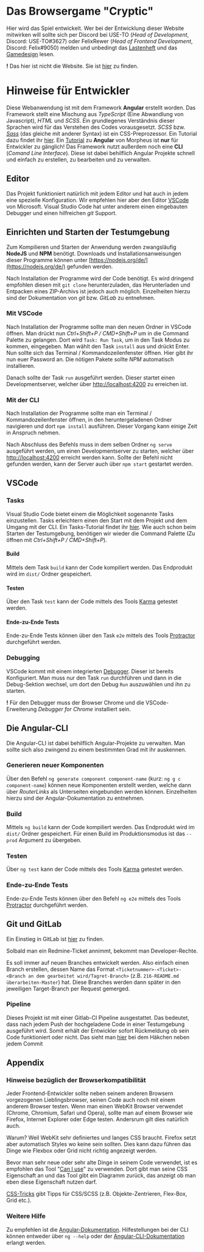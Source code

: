 # Das Browsergame "Cryptic"

Hier wird das Spiel entwickelt. Wer bei der Entwicklung dieser Website mitwirken will sollte sich per Discord bei USE-TO (*Head of Development*, Discord: USE-TO#3627)
oder FelixRewer (*Head of Frontend Development*, Discord: Felix#9050) melden und
unbedingt das [Lastenheft](https://git.the-morpheus.de/architektur/architektur/tree/master/Lastenheft) und
das [Gamedesign](https://git.the-morpheus.de/architektur/architektur/tree/master/Gamedesign) lesen.

**!** Das hier ist nicht die Website. Sie ist [hier](https://git.the-morpheus.de/development/website) zu finden.

# Hinweise für Entwickler

Diese Webanwendung ist mit dem Framework **Angular** erstellt worden. Das Framework stellt eine Mischung
aus *TypeScript* (Eine Abwandlung von Javascript), *HTML* und *SCSS*. Ein grundlegenes Verständnis
dieser Sprachen wird für das Verstehen des Codes vorausgesetzt.
*SCSS* bzw. [*Sass*](http://sass-lang.com/guide) (das gleiche mit anderer Syntax) ist ein CSS-Preprozessor.
Ein Tutorial dazu findet ihr [hier](https://www.toptal.com/sass/theming-scss-tutorial).
Ein [Tutorial](https://bit.ly/2tJuWdu) zu **Angular** von Morpheus ist **nur** für Entwickler zu gänglich!
Das Framework nutzt außerdem noch eine **CLI** (*Comand Line Interface*).
Diese ist dabei behilflich Angular Projekte schnell und einfach zu erstellen, zu bearbeiten und zu verwalten.

## Editor

Das Projekt funktioniert natürlich mit jedem Editor und hat auch in jedem eine spezielle Konfiguration.
Wir empfehlen hier aber den Editor [VSCode](https://code.visualstudio.com) von Microsoft. Visual Studio Code
hat unter anderem einen eingebauten Debugger und einen hilfreichen *git* Support.

## Einrichten und Starten der Testumgebung

Zum Kompilieren und Starten der Anwendung werden zwangsläufig **NodeJS** und **NPM** benötigt.
Downloads und Installationsanweisungen dieser Programme können unter [https://nodejs.org/de/](https://nodejs.org/de/) 
gefunden werden.

Nach Installation der Programme wird der Code benötigt. Es wird dringend empfohlen diesen mit
`git clone` herunterzuladen, das Herunterladen und Entpacken eines ZIP-Archivs ist jedoch auch möglich.
Einzelheiten hierzu sind der Dokumentation von *git* bzw. *GitLab* zu entnehmen.

### Mit VSCode

Nach Installation der Programme sollte man den neuen Ordner in VSCode öffnen.
Man drückt nun *Ctrl+Shift+P / CMD+Shift+P* um in die Command Palette zu gelangen.
Dort wird `Task: Run Task`, um in den Task Modus zu kommen, eingegeben.
Man wählt den Task `install` aus und drückt Enter. Nun sollte sich das Terminal / Kommandozeilenfenster
öffnen. Hier gibt ihr nun euer Password an. Die nötigen Pakete sollte *NPM* automatisch
installieren.

Danach sollte der Task `run` ausgeführt werden. Dieser startet einen Developmentserver,
welcher über [http://localhost:4200](http://localhost:4200) zu erreichen ist.

### Mit der CLI

Nach Installation der Programme sollte man ein Terminal / Kommandozeilenfenster öffnen, in den
heruntergeladenen Ordner navigieren und dort `npm install` ausführen. Dieser Vorgang kann
einige Zeit in Anspruch nehmen.

Nach Abschluss des Befehls muss in dem selben Ordner `ng serve` ausgeführt werden, um einen
Developmentserver zu starten, welcher über [http://localhost:4200](http://localhost:4200) erreicht werden kann.
Sollte der Befehl nicht gefunden werden, kann der Server auch über `npm start` gestartet werden.

## VSCode

### Tasks

Visual Studio Code bietet
einem die Möglichkeit sogenannte Tasks einzustellen. Tasks erleichtern einen den Start
mit dem Projekt und dem Umgang mit der CLI. Ein Tasks-Tutorial findet ihr [hier](https://code.visualstudio.com/Docs/editor/tasks).
Wie auch schon beim Starten der Testumgebung, benötigen wir wieder die Command Palette (Zu öffnen mit *Ctrl+Shift+P / CMD+Shift+P*).

#### Build

Mittels dem Task `build` kann der Code kompiliert werden. Das Endprodukt wird im `dist/` Ordner gespeichert.

#### Testen

Über den Task `test` kann der Code mittels des Tools [Karma](https://karma-runner.github.io) getestet werden.

#### Ende-zu-Ende Tests

Ende-zu-Ende Tests können über den Task `e2e` mittels des Tools [Protractor](http://www.protractortest.org/) durchgeführt werden.

### Debugging

VSCode kommt mit einem integrierten [Debugger](https://code.visualstudio.com/Docs/editor/debugging).
Dieser ist bereits Konfiguriert. Man muss nur den Task `run` durchführen und dann
in die Debug-Sektion wechsel, um dort den Debug `Run` auszuwählen und ihn zu starten.

**!** Für den Debugger muss der Browser Chrome und die VSCode-Erweiterung *Debugger for Chrome*
installiert sein.

## Die Angular-CLI

Die Angular-CLI ist dabei behilflich Angular-Projekte zu verwalten. Man sollte sich also
zwingend zu einem bestimmten Grad mit ihr auskennen.

### Generieren neuer Komponenten

Über den Befehl `ng generate component component-name` (kurz: `ng g c component-name`) können neue Komponenten erstellt werden,
welche dann über *RouterLinks* als Unterseiten eingebunden werden können. Einzelheiten hierzu sind der 
Angular-Dokumentation zu entnehmen.

### Build

Mittels `ng build` kann der Code kompiliert werden. Das Endprodukt wird im `dist/` Ordner gespeichert.
Für einen Build im Produktionsmodus ist das `--prod` Argument zu übergeben.

### Testen

Über `ng test` kann der Code mittels des Tools [Karma](https://karma-runner.github.io) getestet werden.

### Ende-zu-Ende Tests

Ende-zu-Ende Tests können über den Befehl `ng e2e` mittels des Tools [Protractor](http://www.protractortest.org/) durchgeführt werden.

## Git und GitLab

Ein Einstieg in GitLab ist [hier](https://docs.google.com/document/d/1RHV6_kIPBn8KJtgoa5gXSHeQnF6EHVKDrMESMgIEvLg/) zu finden.

Solbald man ein Redmine-Ticket annimmt, bekommt man Developer-Rechte.

Es soll immer auf neuen Branches entwickelt werden. Also einfach einen Branch erstellen, dessen Name das Format
`<Ticketnummer>-<Ticket>-<Branch an dem gearbeitet wird/Tagret-Branch>`
(z.B. `216-README.md überarbeiten-Master`) hat. Diese Branches werden dann später in den jeweiligen
Target-Branch per Request gemerged.

### Pipeline

Dieses Projekt ist mit einer Gitlab-CI Pipeline ausgestattet. Das bedeutet, dass nach jedem Push
der hochgeladene Code in einer Testumgebung ausgeführt wird. Somit erhält der Entwickler sofort Rückmeldung
ob sein Code funktioniert oder nicht. Das sieht man [hier](https://git.the-morpheus.de/development/website/commits/master) bei dem Häkchen neben jedem Commit

## Appendix

### Hinweise bezüglich der Browserkompatibilität

Jeder Frontend-Entwickler sollte neben seinem anderen Browsern vorgezogenen Lieblingsbrowser, seinen Code auch noch mit einem anderem Browser testen.
Wenn man einen WebKit Browser verwendet (Chrome, Chromium, Safari und Opera), sollte man auf einem Browser wie Firefox, Internet Explorer oder Edge
testen. Andersrum gilt dies natürlich auch. 

Warum? Weil WebKit sehr definiertes und langes CSS braucht. Firefox setzt aber automatisch Styles wo keine
sein sollten. Dies kann dazu führen das Dinge wie Flexbox oder Grid nicht richtig angezeigt werden.

Bevor man sehr neue oder sehr alte Dinge in seinem Code verwendet, ist es empfohlen das Tool "[Can I use](https://caniuse.com/)" zu verwenden.
Dort gibt man seine CSS Eigenschaft an und das Tool gibt ein Diagramm zurück, das anzeigt ob man eben diese Eigenschaft nutzen darf.

[CSS-Tricks](https://css-tricks.com) gibt Tipps für CSS/SCSS (z.B. Objekte-Zentrieren, Flex-Box, Grid etc.).

### Weitere Hilfe

Zu empfehlen ist die [Angular-Dokumentation](https://angular.io/docs). Hilfestellungen bei der CLI können entweder über `ng --help` oder der [Angular-CLI-Dokumentation](https://github.com/angular/angular-cli/wiki) erlangt werden.
